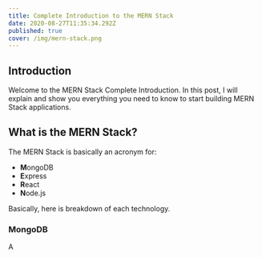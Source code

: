 ```yaml
---
title: Complete Introduction to the MERN Stack
date: 2020-08-27T11:35:34.292Z
published: true
cover: /img/mern-stack.png
---
```

## Introduction
Welcome to the MERN Stack Complete Introduction. In this post, I will explain and show you everything you need to know to start building MERN Stack applications. 

## What is the MERN Stack?
The MERN Stack is basically an acronym for:
- **M**ongoDB
- **E**xpress
- **R**eact
- **N**ode.js

Basically, here is breakdown of each technology.

### MongoDB
A 
